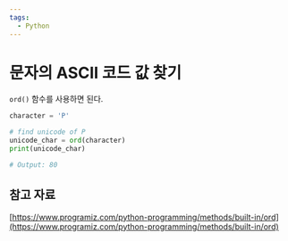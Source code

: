```yaml
---
tags:
  - Python
---
```

# 문자의 ASCII 코드 값 찾기

`ord()` 함수를 사용하면 된다.

```python
character = 'P'

# find unicode of P
unicode_char = ord(character)
print(unicode_char)

# Output: 80
```

## 참고 자료

[https://www.programiz.com/python-programming/methods/built-in/ord](https://www.programiz.com/python-programming/methods/built-in/ord)